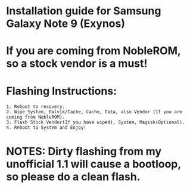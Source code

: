 # Installation guide for Samsung Galaxy Note 9 (Exynos)

# If you are coming from NobleROM, so a stock vendor is a must!

# Flashing Instructions:
    1. Reboot to recovery.
    2. Wipe System, Dalvik/Cache, Cache, Data, also Vendor (If you are coming from NobleROM).
    3. Flash Stock Vendor(If you have wiped), System, Magisk(Optional).
    4. Reboot to System and Enjoy!

# NOTES: Dirty flashing from my unofficial 1.1 will cause a bootloop, so please do a clean flash.